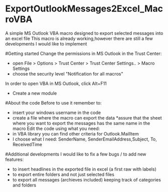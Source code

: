 ExportOutlookMessages2Excel_MacroVBA
====================================

A simple MS Outlook VBA macro designed to export selected messages into an excel file
This macro is already working,however there are still a few developments I would like to implement

#Getting started
Change the permissions in MS Outlook in the Trust Center:
  * open File > Options > Trust Center > Trust Center Settings.. > Macro Settings
  * choose the security level "Notification for all macros"

In order to open VBA in MS Outlook, click Alt+F11
  * Create a new module

#About the code
Before to use it remember to:
  * insert your windows username in the code
  * create a file where the macro can export the data
  *assure that the sheet where you want to export the messages has the same name in the macro
Edit the code using what you need:
  * in VBA library you can find other criteria for Outlook.MailItem
  * I choose what I need: SenderName, SenderEmailAddress,Subject, To, ReceivedTime

  
  
#Additional developments
I would like to fix a few bugs / to add new features:
  * to insert headlines in the exported file in excel (a first raw with labels)
  * to export entire folders and not just selected files
  * to export all messages (archieves included) keeping track of categories and folders
